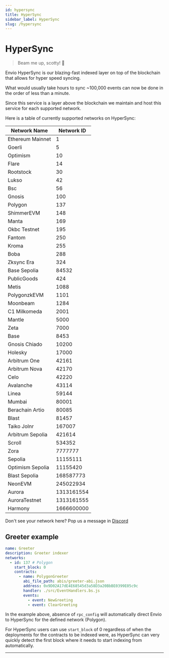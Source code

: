 ```yaml
---
id: hypersync
title: HyperSync
sidebar_label: HyperSync
slug: /hypersync
---
```


# HyperSync

> Beam me up, scotty! 🖖

Envio HyperSync is our blazing-fast indexed layer on top of the blockchain that allows for hyper speed syncing.

What would usually take hours to sync ~100,000 events can now be done in the order of less than a minute.

Since this service is a layer above the blockchain we maintain and host this service for each supported network.

Here is a table of currently supported networks on HyperSync:

| Network Name     | Network ID |
| ---------------- | ---------- |
| Ethereum Mainnet | 1          |
| Goerli           | 5          |
| Optimism         | 10         |
| Flare            | 14         |
| Rootstock        | 30         |
| Lukso            | 42         |
| Bsc              | 56         |
| Gnosis           | 100        |
| Polygon          | 137        |
| ShimmerEVM       | 148        |
| Manta            | 169        |
| Okbc Testnet     | 195        |
| Fantom           | 250        |
| Kroma            | 255        |
| Boba             | 288        |
| Zksync Era       | 324        |
| Base Sepolia     | 84532      |
| PublicGoods      | 424        |
| Metis            | 1088       |
| PolygonzkEVM     | 1101       |
| Moonbeam         | 1284       |
| C1 Milkomeda     | 2001       |
| Mantle           | 5000       |
| Zeta             | 7000       |
| Base             | 8453       |
| Gnosis Chiado    | 10200      |
| Holesky          | 17000      |
| Arbitrum One     | 42161      |
| Arbitrum Nova    | 42170      |
| Celo             | 42220      |
| Avalanche        | 43114      |
| Linea            | 59144      |
| Mumbai           | 80001      |
| Berachain Artio  | 80085      |
| Blast            | 81457      |
| Taiko Jolnr      | 167007     |
| Arbitrum Sepolia | 421614     |
| Scroll           | 534352     |
| Zora             | 7777777    |
| Sepolia          | 11155111   |
| Optimism Sepolia | 11155420   |
| Blast Sepolia    | 168587773  |          
| NeonEVM          | 245022934  |
| Aurora           | 1313161554 |
| AuroraTestnet    | 1313161555 |
| Harmony          | 1666600000 |

Don't see your network here? Pop us a message in [Discord](https://discord.gg/Q9qt8gZ2fX)

## Greeter example

```yaml
name: Greeter
description: Greeter indexer
networks:
  - id: 137 # Polygon
    start_block: 0
    contracts:
      - name: PolygonGreeter
        abi_file_path: abis/greeter-abi.json
        address: 0x9D02A17dE4E68545d3a58D3a20BbBE0399E05c9c
        handler: ./src/EventHandlers.bs.js
        events:
          - event: NewGreeting
          - event: ClearGreeting
```

In the example above, absence of `rpc_config` will automatically direct Envio to HyperSync for the defined network (Polygon).

For HyperSync users can use `start_block` of 0 regardless of when the deployments for the contracts to be indexed were, as HyperSync can very quickly detect the first block where it needs to start indexing from automatically.

---
